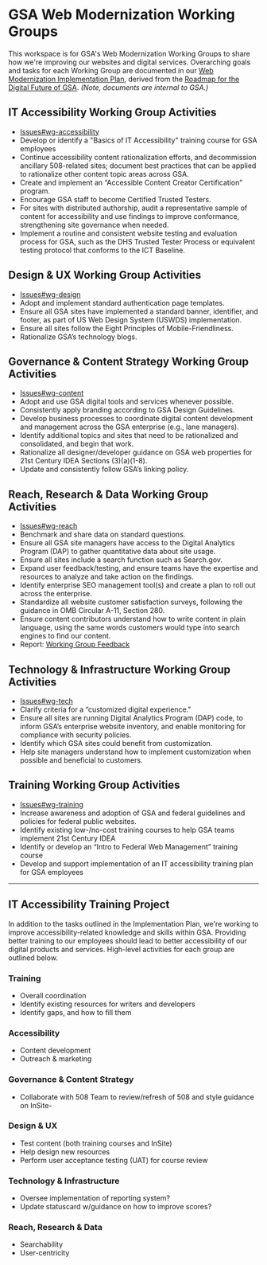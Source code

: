 # GSA Web Modernization Working Groups
This workspace is for GSA's Web Modernization Working Groups to share how we're improving our websites and digital services.
Overarching goals and tasks for each Working Group are documented in our
[Web Modernization Implementation Plan](https://docs.google.com/document/d/1nbHbdd8dKKA4rcUWBmnzfKcMsXKGWDMUHlrDALb9Gy8/edit), derived from the
[Roadmap for the Digital Future of GSA](https://docs.google.com/document/d/1XjFGM-bN7lOLtWMDxrQbR9q6lG5iDsgYf_Z2E1yIyu8/edit#heading=h.xief23a14tjm). _(Note, documents are internal to GSA.)_

## IT Accessibility Working Group Activities
- [Issues#wg-accessibility](https://github.com/GSA/wg-web-modernization/issues?q=is%3Aopen+is%3Aissue+label%3AWG-Accessibility)
- Develop or identify a "Basics of IT Accessibility" training course for GSA employees
- Continue accessibility content rationalization efforts, and decommission ancillary 508-related sites; document best practices that can be applied to rationalize other content topic areas across GSA.
- Create and implement an “Accessible Content Creator Certification” program.
- Encourage GSA staff to become Certified Trusted Testers.
- For sites with distributed authorship, audit a representative sample of content for accessibility and use findings to improve conformance, strengthening site governance when needed.
- Implement a routine and consistent website testing and evaluation process for GSA, such as the DHS Trusted Tester Process or equivalent testing protocol that conforms to the ICT Baseline.

## Design & UX Working Group Activities
- [Issues#wg-design](https://github.com/GSA/wg-web-modernization/issues?q=is%3Aopen+is%3Aissue+label%3AWG-Design)
- Adopt and implement standard authentication page templates.
- Ensure all GSA sites have implemented a standard banner, identifier, and footer, as part of US Web Design System (USWDS) implementation.
- Ensure all sites follow the Eight Principles of Mobile-Friendliness.
- Rationalize GSA’s technology blogs.

## Governance & Content Strategy Working Group Activities
- [Issues#wg-content](https://github.com/GSA/wg-web-modernization/issues?q=is%3Aopen+is%3Aissue+label%3AWG-Content)
- Adopt and use GSA digital tools and services whenever possible.
- Consistently apply branding according to GSA Design Guidelines.
- Develop business processes to coordinate digital content development and management across the GSA enterprise (e.g., lane managers).
- Identify additional topics and sites that need to be rationalized and consolidated, and begin that work.
- Rationalize all designer/developer guidance on GSA web properties for 21st Century IDEA Sections (3)(a)(1-8).
- Update and consistently follow GSA’s linking policy.

## Reach, Research & Data Working Group Activities
- [Issues#wg-reach](https://github.com/GSA/wg-web-modernization/issues?q=is%3Aopen+is%3Aissue+label%3AWG-Reach+)
- Benchmark and share data on standard questions.
- Ensure all GSA site managers have access to the Digital Analytics Program (DAP) to gather quantitative data about site usage.
- Ensure all sites include a search function such as Search.gov.
- Expand user feedback/testing, and ensure teams have the expertise and resources to analyze and take action on the findings.
- Identify enterprise SEO management tool(s) and create a plan to roll out across the enterprise.
- Standardize all website customer satisfaction surveys, following the guidance in OMB Circular A-11, Section 280.
- Ensure content contributors understand how to write content in plain language, using the same words customers would type into search engines to find our content.
- Report: [Working Group Feedback](https://docs.google.com/document/d/1aVGYBqTwLe5YES9kRNsrk2-RxDJBUMFWVoaVO8vxIOE/edit#heading=h.1gee5ww0jpvn)

## Technology & Infrastructure Working Group Activities
- [Issues#wg-tech](https://github.com/GSA/wg-web-modernization/issues?q=is%3Aopen+is%3Aissue+label%3AWG-Tech)
- Clarify criteria for a “customized digital experience."
- Ensure all sites are running Digital Analytics Program (DAP) code, to inform GSA’s enterprise website inventory, and enable monitoring for compliance with security policies.
- Identify which GSA sites could benefit from customization.
- Help site managers understand how to implement customization when possible and beneficial to customers.

## Training Working Group Activities
- [Issues#wg-training](https://github.com/GSA/wg-web-modernization/issues?q=is%3Aopen+is%3Aissue+label%3AWG-Training)
- Increase awareness and adoption of GSA and federal guidelines and policies for federal public websites.
- Identify existing low-/no-cost training courses to help GSA teams implement 21st Century IDEA
- Identify or develop an “Intro to Federal Web Management” training course
- Develop and support implementation of an IT accessibility training plan for GSA employees

---

## IT Accessibility Training Project
In addition to the tasks outlined in the Implementation Plan, we're working to improve accessibility-related knowledge and skills within GSA. Providing better training to our employees should lead to better accessibility of our digital products and services. High-level activities for each group are outlined below.

### Training
- Overall coordination
- Identify existing resources for writers and developers
- Identify gaps, and how to fill them

### Accessibility
- Content development
- Outreach & marketing

### Governance & Content Strategy
- Collaborate with 508 Team to review/refresh of 508 and style guidance on InSite-

### Design & UX
- Test content (both training courses and InSite)
- Help design new resources
- Perform user acceptance testing (UAT) for course review

### Technology & Infrastructure
- Oversee implementation of reporting system?
- Update statuscard w/guidance on how to improve scores?

### Reach, Research & Data
- Searchability
- User-centricity
